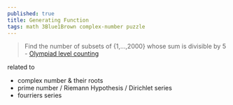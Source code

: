 ```yaml
---
published: true
title: Generating Function
tags: math 3Blue1Brown complex-number puzzle
---
```

> Find the number of subsets of {1,...,2000} whose sum is divisible by 5 - [Olympiad level counting ](https://www.youtube.com/watch?v=bOXCLR3Wric)

related to
- complex number & their roots
- prime number / Riemann Hypothesis / Dirichlet series
- fourriers series